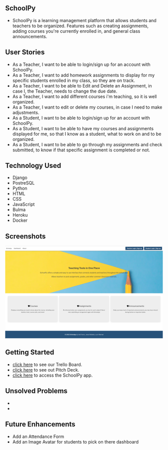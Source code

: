 ## SchoolPy
- SchoolPy is a learning management platform that allows students and teachers to be organized. Features such as creating assignments, adding courses you're currently enrolled in, and general class announcements.


## User Stories
- As a Teacher, I want to be able to login/sign up for an account with SchoolPy.
- As a Teacher, I want to add homework assignments to display for my specific students enrolled in my class, so they are on track.
- As a Teacher, I want to be able to Edit and Delete an Assignment, in case I, the Teacher, needs to change the due date.
- As a Teacher, I want to add different courses i'm teaching, so it is well organized.
- As a Teacher, I want to edit or delete my courses, in case I need to make adjustments.
- As a Student, I want to be able to login/sign up for an account with SchoolPy.
- As a Student, I want to be able to have my courses and assignments displayed for me, so that I know as a student, what to work on and to be organized.
- As a Student, I want to be able to go through my assignments and check submitted, to know if that specific assignment is completed or not.


## Technology Used
- Django
- PostreSQL
- Python
- HTML
- CSS
- JavaScript
- Bulma
- Heroku
- Docker


## Screenshots
![wireframe screenshot](/main_app/assets/screenshot.png)

## Getting Started
- [click here](https://trello.com/b/5WN8Jh03/project-4) to see our Trello Board.
- [click here](https://docs.google.com/presentation/d/1mmU1i_7Or1-ipexp2S6Lfr_aSONg78FNlM4YnH6Xq9k/edit#slide=id.p) to see out Pitch Deck.
- [click here]() to access the SchoolPy app.


## Unsolved Problems
-
-

## Future Enhancements
- Add an Attendance Form
- Add an Image Avatar for students to pick on there dashboard